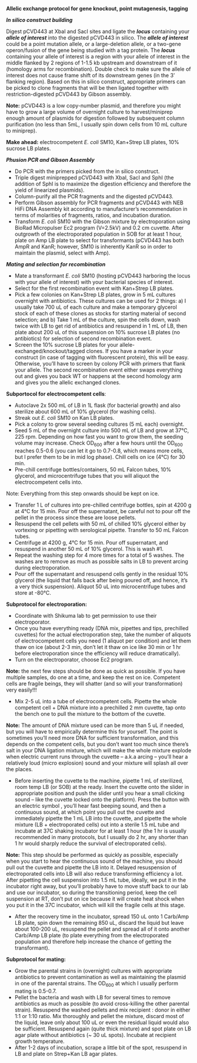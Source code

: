 ﻿**Allelic exchange protocol for gene knockout, point mutagenesis, tagging**

***In silico construct building***

Digest pCVD443 at XbaI and SacI sites and ligate the ***locus*** containing your ***allele of interest*** into the digested pCVD443 in silico. The ***allele of interest*** could be a point mutation allele, or a large-deletion allele, or a two-gene operon/fusion of the gene being studied with a tag protein. The ***locus*** containing your allele of interest is a region with your allele of interest in the middle flanked by 2 regions of 1-1.5 kb upstream and downstream of it (homology arms for recombination). Double check to make sure the allele of interest does not cause frame shift of its downstream genes (in the 3’ flanking region). Based on this in silico construct, appropriate primers can be picked to clone fragments that will be then ligated together with restriction-digested pCVD443 by Gibson assembly.

**Note:** pCVD443 is a low copy-number plasmid, and therefore you might have to grow a large volume of overnight culture to harvest/miniprep enough amount of plasmids for digestion followed by subsequent column purification (no less than 5mL, I usually spin down cells from 10 mL culture to miniprep).

**Make ahead:** electrocompetent *E. coli* SM10, Kan+Strep LB plates, 10% sucrose LB plates.

***Phusion PCR and Gibson Assembly***

- Do PCR with the primers picked from the in silico construct. 
- Triple digest miniprepped pCVD443 with XbaI, SacI and SphI (the addition of SphI is to maximize the digestion efficiency and therefore the yield of linearized plasmids).
- Column-purify all the PCR fragments and the digested pCVD443. 
- Perform Gibson assembly for PCR fragments and pCVD443 with NEB HiFi DNA Assembly kit according to manufacturer’s recommendation in terms of molarities of fragments, ratios, and incubation duration.
- Transform *E. coli* SM10 with the Gibson mixture by electroporation using BioRad Micropulser Ec2 program (V=2.5kV) and 0.2 cm cuvette. After outgrowth of the electroporated population in SOB for at least 1 hour, plate on Amp LB plate to select for transformants (pCVD443 has both AmpR and KanR; however, SM10 is inherently KanR so in order to maintain the plasmid, select with Amp).

***Mating and selection for recombination***

- Mate a transformant *E. coli* SM10 (hosting pCVD443 harboring the locus with your allele of interest) with your bacterial species of interest.
- Select for the first recombination event with Kan+Strep LB plates.
- Pick a few colonies on Kan+Strep LB plates, grow in 5 mL cultures overnight with antibiotics. These cultures can be used for 2 things: a) I usually take 700 uL of each culture and make a temporary glycerol stock of each of these clones as stocks for starting material of second selection; and b) Take 1 mL of the culture, spin the cells down, wash twice with LB to get rid of antibiotics and resuspend in 1 mL of LB, then plate about 200 uL of this suspension on 10% sucrose LB plates (no antibiotics) for selection of second recombination event.
- Screen the 10% sucrose LB plates for your allele-exchanged/knockout/tagged clones. If you have a marker in your construct (in case of tagging with fluorescent protein), this will be easy. Otherwise, you’ll have to screen by colony PCR with primers that flank your allele. The second recombination event either swaps everything out and gives you back WT or happens at the second homology arm and gives you the allelic exchanged clones. 

**Subportocol for electrocompetent cells**:

- Autoclave 2x 500 mL of LB in 1L flask (for bacterial growth) and also sterilize about 600 mL of 10% glycerol (for washing cells).
- Streak out *E. coli* SM10 on Kan LB plates.
- Pick a colony to grow several seeding cultures (5 mL each) overnight.
- Seed 5 mL of the overnight culture into 500 mL of LB and grow at 37°C, 225 rpm. Depending on how fast you want to grow them, the seeding volume may increase. Check OD<sub>600</sub> after a few hours until the OD<sub>600</sub> reaches 0.5-0.6 (you can let it go to 0.7-0.8, which means more cells, but I prefer them to be in mid log phase). Chill cells on ice (4°C) for 30 min. 
- Pre-chill centrifuge bottles/containers, 50 mL Falcon tubes, 10% glycerol, and microcentrifuge tubes that you will aliquot the electrocompetent cells into.

Note: Everything from this step onwards should be kept on ice.

- Transfer 1 L of cultures into pre-chilled centrifuge bottles, spin at 4200 g at 4°C for 15 min. Pour off the supernatant, be careful not to pour off the pellet in the process since these are loose pellets.
- Resuspend the cell pellets with 50 mL of chilled 10% glycerol either by vortexing or pipetting with serological pipette. Transfer to 50 mL Falcon tubes.
- Centrifuge at 4200 g, 4°C for 15 min. Pour off supernatant, and resuspend in another 50 mL of 10% glycerol. This is wash #1.
- Repeat the washing step for 4 more times for a total of 5 washes. The washes are to remove as much as possible salts in LB to prevent arcing during electroporation.
- Pour off the supernatant and resuspend cells gently in the residual 10% glycerol (the liquid that falls back after being poured off, and hence, it’s a very thick suspension). Aliquot 50 uL into microcentrifuge tubes and store at -80°C.

**Subprotocol for electroporation:**

- Coordinate with Shikuma lab to get permission to use their electroporator.
- Once you have everything ready (DNA mix, pipettes and tips, prechilled cuvettes) for the actual electroporation step, take the number of aliquots of electrocompetent cells you need (1 aliquot per condition) and let them thaw on ice (about 2-3 min, don’t let it thaw on ice like 30 min or 1 hr before electroporation since the efficiency will reduce dramatically).
- Turn on the electroporator, choose Ec2 program.

**Note:** the next few steps should be done as quick as possible. If you have multiple samples, do one at a time, and keep the rest on ice. Competent cells are fragile beings, they will shatter (and so will your transformation) very easily!!! 

- Mix 2-5 uL into a tube of electrocompetent cells. Pipette the whole competent cell + DNA mixture into a prechilled 2 mm cuvette, tap onto the bench one to pull the mixture to the bottom of the cuvette.

**Note:** The amount of DNA mixture used can be more than 5 uL if needed, but you will have to empirically determine this for yourself. The point is sometimes you’ll need more DNA for sufficient transformation, and this depends on the competent cells, but you don’t want too much since there’s salt in your DNA ligation mixture, which will make the whole mixture explode when electric current runs through the cuvette – a.k.a arcing – you’ll hear a relatively loud (micro explosion) sound and your mixture will splash all over the places. 

- Before inserting the cuvette to the machine, pipette 1 mL of sterilized, room temp LB (or SOB) at the ready. Insert the cuvette onto the slider in appropriate position and push the slider until you hear a small clicking sound – like the cuvette locked onto the platform). Press the button with an electric symbol , you’ll hear fast beeping sound, and then a continuous sound, at which point you pull out the cuvette and immediately pipette the 1 mL LB into the cuvette, and pipette the whole mixture (LB + electroporated cells) out into a sterile 1.5 mL tube and incubate at 37C shaking incubator for at least 1 hour (the 1 hr is usually recommended in many protocols, but I usually do 2 hr, any shorter than 1 hr would sharply reduce the survival of electroporated cells). 

**Note:** This step should be performed as quickly as possible, especially when you start to hear the continuous sound of the machine, you should pull out the cuvette and pipette the LB into it. Delayed resuspension of electroporated cells into LB will also reduce transforming efficiency a lot. After pipetting the cell suspension into 1.5 mL tube, ideally, we put it in the incubator right away, but you’ll probably have to move stuff back to our lab and use our incubator, so during the transitioning period, keep the cell suspension at RT, don’t put on ice because it will create heat shock when you put it in the 37C incubator, which will kill the fragile cells at this stage.

- After the recovery time in the incubator, spread 150 uL onto 1 Carb/Amp LB plate, spin down the remaining 850 uL, discard the liquid but leave about 100-200 uL, resuspend the pellet and spread all of it onto another Carb/Amp LB plate (to plate everything from the electroporated population and therefore help increase the chance of getting the transformant).

**Subprotocol for mating:**

- Grow the parental strains in (overnight) cultures with appropriate antibiotics to prevent contamination as well as maintaining the plasmid in one of the parental strains. The OD<sub>600</sub> at which I usually perform mating is 0.5-0.7.
- Pellet the bacteria and wash with LB for several times to remove antibiotics as much as possible (to avoid cross-killing the other parental strain). Resuspend the washed pellets and mix recipient : donor in either 1:1 or 1:10 ratio. Mix thoroughly and pellet the mixture, discard most of the liquid, leave only about 100 uL or even the residual liquid would also be sufficient. Resuspend again (quite thick mixture) and spot plate on LB agar plate without antibiotics (~ 30 uL spots). Incubate at recipient growth temperature.
- After 1-2 days of incubation, scrape a little bit of the spot, resuspend in LB and plate on Strep+Kan LB agar plates. 

